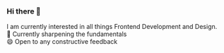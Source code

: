 ### Hi there 👋
I am currently interested in all things Frontend Development and Design.   
🌱  Currently sharpening the fundamentals   
😄  Open to any constructive feedback   
<!--

- 🔭 I’m currently working on ...
- 🌱 I’m currently learning ...
- 👯 I’m looking to collaborate on ...
- 🤔 I’m looking for help with ...
- 💬 Ask me about ...
- 📫 How to reach me: ...
- 😄 Pronouns: ...
- ⚡ Fun fact: ...
-->
